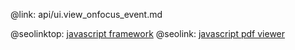 @link: api/ui.view_onfocus_event.md

@seolinktop: [javascript framework](https://webix.com)
@seolink: [javascript pdf viewer](https://webix.com/widget/html5_pdf_viewer/)